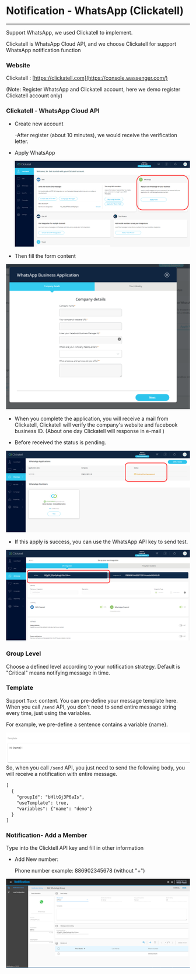 # Notification - WhatsApp \(Clickatell\)

---

Support WhatsApp, we used Clickatell to implement.

Clickatell is WhatsApp Cloud API, and we choose Clickatell for support WhatsApp notification function

### Website

Clickatell : [https://clickatell.com](https://console.wassenger.com/)

\(Note: Register WhatsApp and Clickatell account, here we demo register Clickatell account only\)

### Clickatell - WhatsApp Cloud API

* Create new account

  -After register \(about 10 minutes\), we would receive the verification letter.

* Apply WhatsApp

  ![](/assets/whatsapp_clickatell_apply.PNG)

* Then fill the form content

![](/assets/whatsapp_clickatell_fillform.PNG)

* When you complete the application, you will receive a mail from Clickatell, Clickatell will verify the company's website and facebook business ID. \(About one day Clickatell will response in e-mail \)

* Before received the status is pending.

![](/assets/whatsapp_clickatell_status.PNG)

* If this apply is success, you can use the WhatsApp API key to send test.

![](/assets/whatsapp_clickatell_api.PNG)



### Group Level

Choose a defined level according to your notification strategy. Default is "Critical" means notifying message in time.

### Template

Support `Text` content. You can pre-define your message template here. When you call `/send` API, you don't need to send entire message string every time, just using the variables.

For example, we pre-define a sentence contains a variable {name}.

![](/assets/Template2.png)So, when you call `/send` API, you just need to send the following body, you will receive a notification with entire message.

```
[
  {
    "groupId": "bHltGj3P6aIs",
    "useTemplate": true,
    "variables": {"name": "demo"}
  }
]
```

### 

### Notification- Add a Member

Type into the Clicktell API key and fill in other information

* Add New number:

  Phone number example: 886902345678 \(without "+"\)

![](/assets/whatsapp_addMember.PNG)

